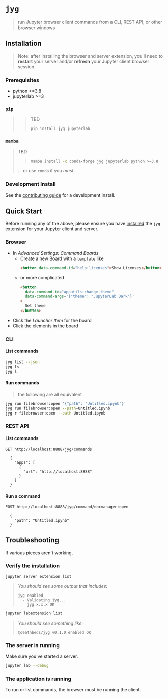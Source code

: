 # `jyg`

> run Jupyter browser client commands from a CLI, REST API, or other browser windows

## Installation

> Note: after installing the browser and server extension, you'll need to **restart**
> your server and/or **refresh** your Jupyter client browser session.

### Prerequisites

- python >=3.8
- jupyterlab >=3

### `pip`

> > TBD
> >
> > ```bash
> > pip install jyg jupyterlab
> > ```

### `mamba`

> TBD
>
> > ```bash
> > mamba install -c conda-forge jyg jupyterlab python >=3.8
> > ```
>
> ... or use `conda` if you _must_.

### Development Install

See the [contributing guide] for a development install.

[contributing guide]: https://github.com/deathbeds/jyg/tree/main/README.md

## Quick Start

Before running any of the above, please ensure you have [installed](#installation) the
`jyg` extension for your Jupyter client and server.

### Browser

- In _Advanced Settings: Command Boards_
  - Create a new Board with a `template` like
    ```html
    <button data-command-id="help:licenses">Show Licenses</button>
    ```
  - or more complicated
    ```html
    <button
      data-command-id="apputils:change-theme"
      data-command-args='{"theme": "JupyterLab Dark"}'
    >
      Set theme
    </button>
    ```
- Click the _Launcher Item_ for the board
- Click the elements in the board

### CLI

#### List commands

```bash
jyg list --json
jyg ls
jyg l
```

#### Run commands

> the following are all equivalent

```bash
jyg run filebrowser:open '{"path": "Untitled.ipynb"}'
jyg run filebrowser:open --path=Untitled.ipynb
jyg r filebrowser:open --path Untitled.ipynb
```

### REST API

#### List commands

```
GET http://localhost:8888/jyg/commands

  {
    "apps": [
      {
        "url": "http://localhost:8888"
      }
    ]
  }
```

#### Run a command

```
POST http://localhost:8888/jyg/command/docmanager:open

  {
    "path": "Untitled.ipynb"
  }
```

## Troubleshooting

If various pieces aren't working,

### Verify the installation

```bash
jupyter server extension list
```

> _You should see some output that includes:_
>
> ```
> jyg enabled
>   - Validating jyg...
>     jyg x.x.x OK
> ```

```bash
jupyter labextension list
```

> _You should see something like:_
>
> ```
> @deathbeds/jyg v0.1.0 enabled OK
> ```

### The server is running

Make sure you've started a server.

```bash
jupyter lab --debug
```

### The application is running

To run or list commands, the browser must be running the client.
